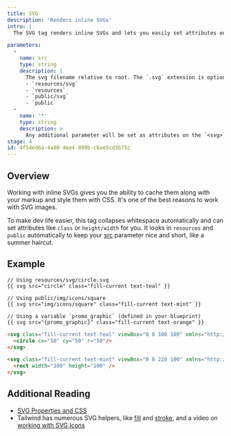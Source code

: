 ```yaml
---
title: SVG
description: 'Renders inline SVGs'
intro: |
  The SVG tag renders inline SVGs and lets you easily set attributes on the `<svg>` element.

parameters:
  -
    name: src
    type: string
    description: |
      The svg filename relative to root. The `.svg` extension is optional. Intelligently looks through (in this order):
      - `resources/svg`
      - `resources`
      - `public/svg`
      - `public`
  -
    name: '*'
    type: string
    description: >
      Any additional parameter will be set as attributes on the `<svg>` element. For example `class="fill-current"` will set `<svg class="fill-current" ...>`.
stage: 4
id: 4f54ed6a-4a80-4ee4-899b-cbae5cd3b73c
---
```

## Overview

Working with inline SVGs gives you the ability to cache them along with your markup and style them with CSS. It's one of the best reasons to work with SVG images.

To make dev life easier, this tag collapses whitespace automatically and can set attributes like `class` or `height/width` for you. It looks in `resources` and `public` automatically to keep your [src](#parameters) parameter nice and short, like a summer haircut.

## Example

```
// Using resources/svg/circle.svg
{{ svg src="circle" class="fill-current text-teal" }}

// Using public/img/icons/square
{{ svg src="img/icons/square" class="fill-current text-mint" }}

// Using a variable `promo_graphic` (defined in your blueprint)
{{ svg src="{promo_graphic}" class="fill-current text-orange" }}
```

```html
<svg class="fill-current text-teal" viewBox="0 0 100 100" xmlns="http://www.w3.org/2000/svg">
  <circle cx="50" cy="50" r="50"/>
</svg>

<svg class="fill-current text-mint" viewBox="0 0 220 100" xmlns="http://www.w3.org/2000/svg">
  <rect width="100" height="100" />
</svg>
```

## Additional Reading

- [SVG Properties and CSS](https://css-tricks.com/svg-properties-and-css/)
- Tailwind has numerous SVG helpers, like [fill](https://tailwindcss.com/docs/fill) and [stroke](https://tailwindcss.com/docs/stroke), and a video on [working with SVG Icons](https://tailwindcss.com/course/working-with-svg-icons)
